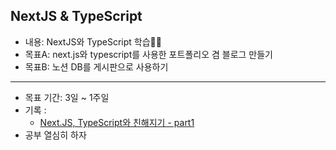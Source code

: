 ## NextJS & TypeScript

- 내용: NextJS와 TypeScript 학습👩‍🌾
- 목표A: next.js와 typescript를 사용한 포트폴리오 겸 블로그 만들기
- 목표B: 노션 DB를 게시판으로 사용하기
---
- 목표 기간: 3일 ~ 1주일
- 기록 : 
  - <a href="https://dusunax.notion.site/Next-JS-TypeScript-b098e1ed8f8f4f59833ba937d8778d06">Next.JS, TypeScript와 친해지기 - part1</a>
- 공부 열심히 하자

